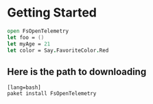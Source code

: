 # Getting Started

```fsharp
open FsOpenTelemetry
let foo = ()
let myAge = 21
let color = Say.FavoriteColor.Red
```

## Here is the path to downloading

    [lang=bash]
    paket install FsOpenTelemetry


